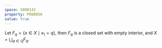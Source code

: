 ```yaml
---
space: S000142
property: P000056
value: true
---
```


Let $F_q = \left\{ x \in X \mid x_1 = q \right\}$, then $F_q$ is a closed set with empty interior, and $X = \bigcup_{q \in \mathbb Q} F_q$.
